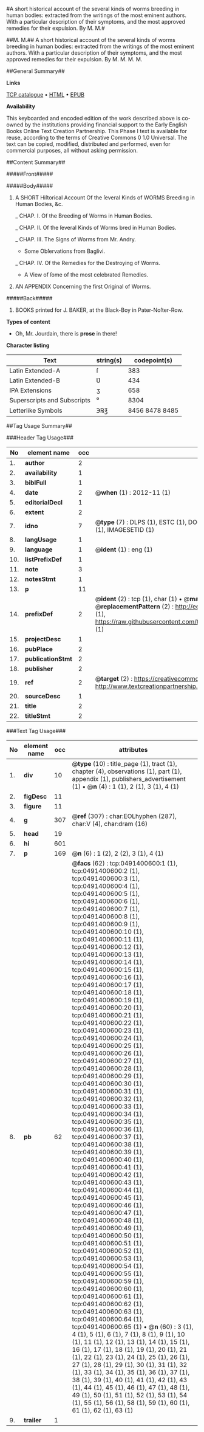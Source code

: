 #A short historical account of the several kinds of worms breeding in human bodies: extracted from the writings of the most eminent authors. With a particular description of their symptoms, and the most approved remedies for their expulsion. By M. M.#

##M. M.##
A short historical account of the several kinds of worms breeding in human bodies: extracted from the writings of the most eminent authors. With a particular description of their symptoms, and the most approved remedies for their expulsion. By M. M.
M. M.

##General Summary##

**Links**

[TCP catalogue](http://www.ota.ox.ac.uk/tcp/)  • 
[HTML](http://tei.it.ox.ac.uk/tcp/Texts-HTML/free/004/004778253.html)  • 
[EPUB](http://tei.it.ox.ac.uk/tcp/Texts-EPUB/free/004/004778253.epub)

**Availability**

This keyboarded and encoded edition of the
	       work described above is co-owned by the institutions
	       providing financial support to the Early English Books
	       Online Text Creation Partnership. This Phase I text is
	       available for reuse, according to the terms of Creative
	       Commons 0 1.0 Universal. The text can be copied,
	       modified, distributed and performed, even for
	       commercial purposes, all without asking permission.


##Content Summary##

#####Front#####

#####Body#####

1. A SHORT Hiſtorical Account Of the ſeveral Kinds of WORMS Breeding in Human Bodies, &c.

    _ CHAP. I. Of the Breeding of Worms in Human Bodies.

    _ CHAP. II. Of the ſeveral Kinds of Worms bred in Human Bodies.

    _ CHAP. III. The Signs of Worms from Mr. Andry.

      * Some Obſervations from Baglivi.

    _ CHAP. IV. Of the Remedies for the Destroying of Worms.

      * A View of ſome of the most celebrated Remedies.

1. AN APPENDIX Concerning the first Original of Worms.

#####Back#####

1. BOOKS printed for J. BAKER, at the Black-Boy in Pater-Noſter-Row.

**Types of content**

  * Oh, Mr. Jourdain, there is **prose** in there!

**Character listing**


|Text|string(s)|codepoint(s)|
|---|---|---|
|Latin Extended-A|ſ|383|
|Latin Extended-B|Ʋ|434|
|IPA  Extensions|ʒ|658|
|Superscripts             and Subscripts|⁰|8304|
|Letterlike Symbols|℈℞℥|8456 8478 8485|

##Tag Usage Summary##

###Header Tag Usage###

|No|element name|occ|attributes|
|---|---|---|---|
|1.|__author__|2||
|2.|__availability__|1||
|3.|__biblFull__|1||
|4.|__date__|2| @__when__ (1) : 2012-11 (1)|
|5.|__editorialDecl__|1||
|6.|__extent__|2||
|7.|__idno__|7| @__type__ (7) : DLPS (1), ESTC (1), DOCNO (1), TCP (1), GALEDOCNO (1), CONTENTSET (1), IMAGESETID (1)|
|8.|__langUsage__|1||
|9.|__language__|1| @__ident__ (1) : eng (1)|
|10.|__listPrefixDef__|1||
|11.|__note__|3||
|12.|__notesStmt__|1||
|13.|__p__|11||
|14.|__prefixDef__|2| @__ident__ (2) : tcp (1), char (1)  •  @__matchPattern__ (2) : ([0-9\-]+):([0-9IVX]+) (1), (.+) (1)  •  @__replacementPattern__ (2) : http://eebo.chadwyck.com/downloadtiff?vid=$1&page=$2 (1), https://raw.githubusercontent.com/textcreationpartnership/Texts/master/tcpchars.xml#$1 (1)|
|15.|__projectDesc__|1||
|16.|__pubPlace__|2||
|17.|__publicationStmt__|2||
|18.|__publisher__|2||
|19.|__ref__|2| @__target__ (2) : https://creativecommons.org/publicdomain/zero/1.0/ (1), http://www.textcreationpartnership.org/docs/. (1)|
|20.|__sourceDesc__|1||
|21.|__title__|2||
|22.|__titleStmt__|2||


###Text Tag Usage###

|No|element name|occ|attributes|
|---|---|---|---|
|1.|__div__|10| @__type__ (10) : title_page (1), tract (1), chapter (4), observations (1), part (1), appendix (1), publishers_advertisement (1)  •  @__n__ (4) : 1 (1), 2 (1), 3 (1), 4 (1)|
|2.|__figDesc__|11||
|3.|__figure__|11||
|4.|__g__|307| @__ref__ (307) : char:EOLhyphen (287), char:V (4), char:dram (16)|
|5.|__head__|19||
|6.|__hi__|601||
|7.|__p__|169| @__n__ (6) : 1 (2), 2 (2), 3 (1), 4 (1)|
|8.|__pb__|62| @__facs__ (62) : tcp:0491400600:1 (1), tcp:0491400600:2 (1), tcp:0491400600:3 (1), tcp:0491400600:4 (1), tcp:0491400600:5 (1), tcp:0491400600:6 (1), tcp:0491400600:7 (1), tcp:0491400600:8 (1), tcp:0491400600:9 (1), tcp:0491400600:10 (1), tcp:0491400600:11 (1), tcp:0491400600:12 (1), tcp:0491400600:13 (1), tcp:0491400600:14 (1), tcp:0491400600:15 (1), tcp:0491400600:16 (1), tcp:0491400600:17 (1), tcp:0491400600:18 (1), tcp:0491400600:19 (1), tcp:0491400600:20 (1), tcp:0491400600:21 (1), tcp:0491400600:22 (1), tcp:0491400600:23 (1), tcp:0491400600:24 (1), tcp:0491400600:25 (1), tcp:0491400600:26 (1), tcp:0491400600:27 (1), tcp:0491400600:28 (1), tcp:0491400600:29 (1), tcp:0491400600:30 (1), tcp:0491400600:31 (1), tcp:0491400600:32 (1), tcp:0491400600:33 (1), tcp:0491400600:34 (1), tcp:0491400600:35 (1), tcp:0491400600:36 (1), tcp:0491400600:37 (1), tcp:0491400600:38 (1), tcp:0491400600:39 (1), tcp:0491400600:40 (1), tcp:0491400600:41 (1), tcp:0491400600:42 (1), tcp:0491400600:43 (1), tcp:0491400600:44 (1), tcp:0491400600:45 (1), tcp:0491400600:46 (1), tcp:0491400600:47 (1), tcp:0491400600:48 (1), tcp:0491400600:49 (1), tcp:0491400600:50 (1), tcp:0491400600:51 (1), tcp:0491400600:52 (1), tcp:0491400600:53 (1), tcp:0491400600:54 (1), tcp:0491400600:55 (1), tcp:0491400600:59 (1), tcp:0491400600:60 (1), tcp:0491400600:61 (1), tcp:0491400600:62 (1), tcp:0491400600:63 (1), tcp:0491400600:64 (1), tcp:0491400600:65 (1)  •  @__n__ (60) : 3 (1), 4 (1), 5 (1), 6 (1), 7 (1), 8 (1), 9 (1), 10 (1), 11 (1), 12 (1), 13 (1), 14 (1), 15 (1), 16 (1), 17 (1), 18 (1), 19 (1), 20 (1), 21 (1), 22 (1), 23 (1), 24 (1), 25 (1), 26 (1), 27 (1), 28 (1), 29 (1), 30 (1), 31 (1), 32 (1), 33 (1), 34 (1), 35 (1), 36 (1), 37 (1), 38 (1), 39 (1), 40 (1), 41 (1), 42 (1), 43 (1), 44 (1), 45 (1), 46 (1), 47 (1), 48 (1), 49 (1), 50 (1), 51 (1), 52 (1), 53 (1), 54 (1), 55 (1), 56 (1), 58 (1), 59 (1), 60 (1), 61 (1), 62 (1), 63 (1)|
|9.|__trailer__|1||
